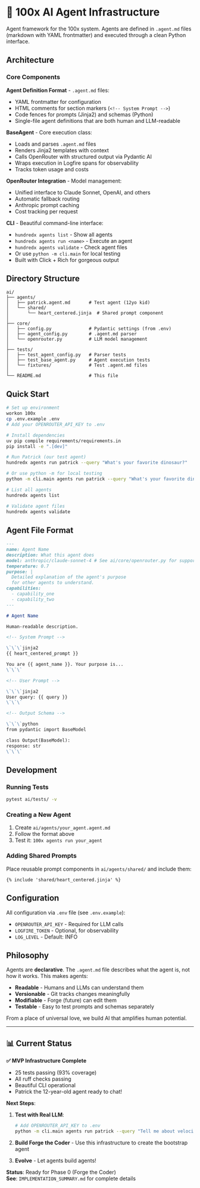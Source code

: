 # 🤖 100x AI Agent Infrastructure

Agent framework for the 100x system. Agents are defined in `.agent.md` files (markdown with YAML frontmatter) and executed through a clean Python interface.

## Architecture

### Core Components

**Agent Definition Format** - `.agent.md` files:

- YAML frontmatter for configuration
- HTML comments for section markers (`<!-- System Prompt -->`)
- Code fences for prompts (Jinja2) and schemas (Python)
- Single-file agent definitions that are both human and LLM-readable

**BaseAgent** - Core execution class:

- Loads and parses `.agent.md` files
- Renders Jinja2 templates with context
- Calls OpenRouter with structured output via Pydantic AI
- Wraps execution in Logfire spans for observability
- Tracks token usage and costs

**OpenRouter Integration** - Model management:

- Unified interface to Claude Sonnet, OpenAI, and others
- Automatic fallback routing
- Anthropic prompt caching
- Cost tracking per request

**CLI** - Beautiful command-line interface:

- `hundredx agents list` - Show all agents
- `hundredx agents run <name>` - Execute an agent
- `hundredx agents validate` - Check agent files
- Or use `python -m cli.main` for local testing
- Built with Click + Rich for gorgeous output

## Directory Structure

```
ai/
├── agents/
│   ├── patrick.agent.md       # Test agent (12yo kid)
│   └── shared/
│       └── heart_centered.jinja  # Shared prompt component
│
├── core/
│   ├── config.py              # Pydantic settings (from .env)
│   ├── agent_config.py        # .agent.md parser
│   └── openrouter.py          # LLM model management
│
├── tests/
│   ├── test_agent_config.py   # Parser tests
│   ├── test_base_agent.py     # Agent execution tests
│   └── fixtures/              # Test .agent.md files
│
└── README.md                  # This file
```

## Quick Start

```bash
# Set up environment
workon 100x
cp .env.example .env
# Add your OPENROUTER_API_KEY to .env

# Install dependencies
uv pip compile requirements/requirements.in
pip install -e ".[dev]"

# Run Patrick (our test agent)
hundredx agents run patrick --query "What's your favorite dinosaur?"

# Or use python -m for local testing
python -m cli.main agents run patrick --query "What's your favorite dinosaur?"

# List all agents
hundredx agents list

# Validate agent files
hundredx agents validate
```

## Agent File Format

```markdown
---
name: Agent Name
description: What this agent does
model: anthropic/claude-sonnet-4 # See ai/core/openrouter.py for supported models
temperature: 0.7
purpose: |
  Detailed explanation of the agent's purpose
  for other agents to understand.
capabilities:
  - capability_one
  - capability_two
---

# Agent Name

Human-readable description.

<!-- System Prompt -->

\`\`\`jinja2
{{ heart_centered_prompt }}

You are {{ agent_name }}. Your purpose is...
\`\`\`

<!-- User Prompt -->

\`\`\`jinja2
User query: {{ query }}
\`\`\`

<!-- Output Schema -->

\`\`\`python
from pydantic import BaseModel

class Output(BaseModel):
response: str
\`\`\`
```

## Development

### Running Tests

```bash
pytest ai/tests/ -v
```

### Creating a New Agent

1. Create `ai/agents/your_agent.agent.md`
2. Follow the format above
3. Test it: `100x agents run your_agent`

### Adding Shared Prompts

Place reusable prompt components in `ai/agents/shared/` and include them:

```jinja2
{% include 'shared/heart_centered.jinja' %}
```

## Configuration

All configuration via `.env` file (see `.env.example`):

- `OPENROUTER_API_KEY` - Required for LLM calls
- `LOGFIRE_TOKEN` - Optional, for observability
- `LOG_LEVEL` - Default: INFO

## Philosophy

Agents are **declarative**. The `.agent.md` file describes what the agent is, not how it works. This makes agents:

- **Readable** - Humans and LLMs can understand them
- **Versionable** - Git tracks changes meaningfully
- **Modifiable** - Forge (future) can edit them
- **Testable** - Easy to test prompts and schemas separately

From a place of universal love, we build AI that amplifies human potential.

---

## 📊 Current Status

**✅ MVP Infrastructure Complete**

- 25 tests passing (93% coverage)
- All ruff checks passing
- Beautiful CLI operational
- Patrick the 12-year-old agent ready to chat!

**Next Steps**:

1. **Test with Real LLM**:

   ```bash
   # Add OPENROUTER_API_KEY to .env
   python -m cli.main agents run patrick --query "Tell me about velociraptors!"
   ```

2. **Build Forge the Coder** - Use this infrastructure to create the bootstrap agent
3. **Evolve** - Let agents build agents!

**Status**: Ready for Phase 0 (Forge the Coder)  
**See**: `IMPLEMENTATION_SUMMARY.md` for complete details
